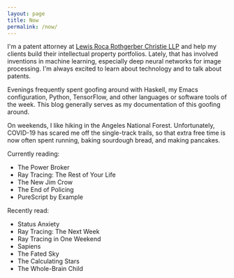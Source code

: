 ```yaml
---
layout: page
title: Now
permalink: /now/
---
```


I'm a patent attorney at [Lewis Roca Rothgerber Christie LLP](https://www.lrrc.com/shaun-lee) and help my clients build their intellectual property portfolios. Lately, that has involved inventions in machine learning, especially deep neural networks for image processing. I'm always excited to learn about technology and to talk about patents.

Evenings frequently spent goofing around with Haskell, my Emacs configuration, Python, TensorFlow, and other languages or software tools of the week. This blog generally serves as my documentation of this goofing around.

On weekends, I like hiking in the Angeles National Forest. Unfortunately, COVID-19 has scared me off the single-track trails, so that extra free time is now often spent running, baking sourdough bread, and making pancakes.

Currently reading:
- The Power Broker
- Ray Tracing: The Rest of Your Life
- The New Jim Crow
- The End of Policing
- PureScript by Example

Recently read:
- Status Anxiety
- Ray Tracing: The Next Week
- Ray Tracing in One Weekend
- Sapiens
- The Fated Sky
- The Calculating Stars
- The Whole-Brain Child
